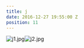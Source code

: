 ```yaml
---
title: j
date: 2016-12-27 19:55:00 Z
position: 11
---
```


![j1.jpg](/uploads/j1.jpg)![j2.jpg](/uploads/j2.jpg)